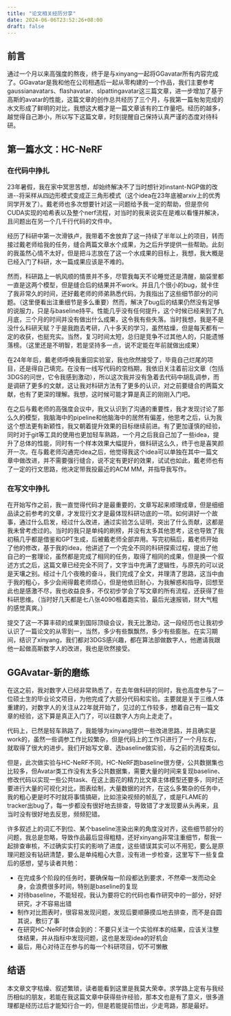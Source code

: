 ```yaml
---
title: "论文相关经历分享"
date: 2024-06-06T23:52:26+08:00
draft: false
---
```


## 前言
通过一个月以来高强度的熬夜，终于是与xinyang一起将GGavatar所有内容完成了。GGavatar是我和他在公司相遇后一起从零构建的一个作品，我们主要参考gaussianavatars、flashavatar、slpattingavatar这三篇文章，进一步增加了基于高斯的avatar的性能，这篇文章的创作总共经历了三个月，与我第一篇匆匆完成的水文形成了鲜明的对比，我想这大概才是一篇文章该有的工作量吧。经历的越多，越觉得自己渺小，所以写下这篇文章，时刻提醒自己保持认真严谨的态度对待科研。

## 第一篇水文：HC-NeRF

### 在代码中挣扎
23年暑假，我在家中冥思苦想，却始终解决不了当时想针对instant-NGP做的改进--将采样从四边形模式变成正三角形模式（这个idea在23年底被arxiv上的优秀同学开发了）。戴老师也多次想要针对这一问题给予我一定的帮助，但是奈何CUDA实现的哈希表以及整个nerf流程，对当时的我来说实在是难以看懂并解决，且问题出在另一个几千行代码的文件中。

经历了科研中第一次滑铁卢，我带着不舍放弃了这一持续了半年以上的项目，转而接过戴老师给我的任务，缝合两篇文章水个成果，为之后升学提供一些帮助。此刻的我虽然心情不太好，但是把斗志放在了这一个水成果的目标上，我想，我大概是已经入门了科研，水一篇成果应该是不难的。

然而，科研路上一帆风顺的情景并不多，尽管我每天不论睡觉还是清醒，脑袋里都一直是这两个模型，但是缝合后的结果并不work。并且几个很小的bug，就卡住了我非常久的时间，还好戴老师的师弟熟悉代码，为我指出了这些细节部分的问题。（这里便看出注重细节是多么重要）然而，解决了bug后的结果仍然没有足够的说服力，只是与baseline持平。性能几乎没有任何提升，这个时候已经来到了九月底，三个月的时间并没有做出什么成果，这令我有些失落。当时我想，我是不是没什么科研天赋？于是我跑去考研，八十多天的学习，虽然枯燥，但是每天都有一定的收获，也挺充实。当然，复习时间太短，总归是竞争不过其他人的，只能遗憾落榜。（这里还是不明智，若是坚持多一点，说不定能在年前就做出成果）

在24年年后，戴老师呼唤我重回实验室，我也欣然接受了，毕竟自己烂尾的项目，还是得自己填完。在没有一线写代码的空档期，我依旧关注着前沿文章（包括3DGS的问世，它令我感到激动），所以这次我并没有急着去代码中胡乱调参，而是调研了更多的文献，这让我对科研方法有了更多的认识，对之前要缝合的两篇文献，也有了更深的理解。我想，这时候可能才算是真正的刚刚入门吧。

在之后与戴老师的高强度会议中，我又认识到了沟通的重要性，我才发现讨论了那么久的模型，我脑海中的pipeline和他脑海中的居然有偏差，他思考之后，认为我这个想法更有新颖性，我又朝着提升效果的目标继续前进。有了更加谨慎的经验，同时对于git等工具的使用也更加轻车熟路，一个月之后我自己加了一些idea，提升了总体的性能，同时有一个样本效果大幅提升，做科研这么久，终于也是喜笑颜开一次。在与戴老师沟通完idea之后，他觉得我这个idea可以单独在其中一篇文章中做改进，并不需要强行缝合，说不定有更好的效果，试试也如此，戴老师也有了一定的行文思路，他决定带我投最近的ACM MM，并指导我写作。

### 在写文中挣扎
在开始写作之前，我一直觉得代码才是最重要的，文章写起来顺理成章，但是细细品读之前参考的文章，才发现行文才是最体现科研功底的一项。如何讲好一个故事，通过什么启发，经过什么改进，通过实验怎么证明，突出了什么贡献，这都是我未曾考虑过的。当时的我只是单纯的刷榜，并没有太多其他思考，这也导致了我初稿几乎都是借鉴和GPT生成，后被戴老师全部弃用。写完初稿后，戴老师开始了他的修改，基于我的idea，他讲述了一个完全不同的科研探索过程，提出了他自己的一套理论，虽然都是完成了相同的任务，取得了相同的成果，但是换一个叙述方式之后，这篇文章已经完全不同了，文字当中充满了逻辑性，与原先的可以说是天壤之别。经过十几个夜晚的奋斗，我们完成了全文，并理清了思路，这当中由于我的粗心，多少会闹得戴老师烦心，但是他依旧耐心，为我解惑和指导，回想至此也是感激不尽，我也收益良多，不仅初步学会了写文章的所有流程，还获得了些科研思维。（当时好几天都是七八张4090租着跑实验，最后光速报销，财大气粗的感觉真爽。）

提交了这一不算丰硕的成果到国际顶级会议，我无比激动，这一段经历也让我初步认识了一篇论文的从零到一，当然，多少有些飘飘然，多少有些膨胀。在实习期间，结识了xinyang，我们都对3DGS感兴趣，都在算法部做数字人，他邀请我跟他一起做高斯数字人的改进，我也是欣然接受。

## GGAvatar-新的磨练
在这之前，我对数字人已经非常熟悉了，在去年做科研的同时，我也高度参与了一位硕士生的毕业论文项目，为他完成了大部分代码和实验。主要就是关于三维人体重建的，对数字人的关注从22年就开始了，见过的工作较多，想着自己有一篇文章的经验，这下算是真正入门了，可以往数字人方向上走走了。

代码上，已然是轻车熟路了，我能够为xinyang提供一些改进思路，并且确实是work的，虽然一些调参工作比较繁杂，但是代码上的工作只进行了一个月左右，就取得了很大的进步。我们开始写文章、选baseline做实验，与之前的流程类似。

但是，此次做实验与HC-NeRF不同，HC-NeRF跑baseline很方便，公共数据集也比较多，但Avatar类工作没有太多公共数据集，需要大量的时间来复现baseline、修改代码以实现一些公共task、在这上面花的精力比文章主体模型还要多，同时还要进行大量的可视化对比，图表绘制，大量数据的对齐，在这么多繁杂的任务中，我的粗心更是时不时就将事情搞砸，比如渲染视频的帧乱了，或是FLAME的tracker出bug了，每一步都没有很好地去排查，导致错了才发现要从头再来，且当时没有很好地去反思，频频犯错。

许多叙述上的词汇不到位、某个baseline渲染出来的角度没对齐，这些细节部分的问题，我总是忽略，导致作品最后显得粗糙，还好xinyang非常注重细节，帮我一起排查审核，不过确实实打实的影响了进度，这些错误其实可以不用犯，要么是原理问题没有钻研清楚，要么是单纯粗心大意，没有进一步检查，这里写下一些复盘后的感想，望与读者共勉：
- 在完成多个阶段的任务时，要确保每一阶段都达到要求，不然牵一发而动全身，会浪费很多时间，特别是baseline的复现
- 对待baseline，不能轻视，我认为要将它的代码也看作研究中的一部分，好好研究，才不容易出错
- 制作对比图表时，很容易发现问题，发现后要顺藤摸瓜地去排查，而不是自圆其说，敷衍了事
- 在研究HC-NeRF时体会到的：不要只关注一个实验样本的结果，应该关注整体结果，并从指标中发现问题，这也是发现idea的好机会
- 最后，用心对待正在参与的每一个科研项目，切不可懒散

## 结语
本文章文字枯燥、叙述繁琐，读者能看到这里是我莫大荣幸。求学路上定有与我经历相似的朋友，若能在我这篇文章中获得些许经验，那本文也是有了意义，很多道理都是经历过后才能知行合一的，但是若能提前悟出，少走弯路，那是最好。
